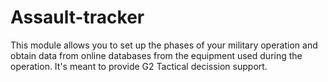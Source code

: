 # Assault-tracker

This module allows you to set up the phases of your military operation and obtain data from online databases from the equipment used during the operation.
It's meant to provide G2 Tactical decission support.
